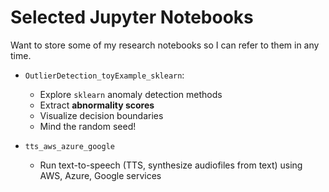 # Selected Jupyter Notebooks
Want to store some of my research notebooks so I can refer to them in any time.

* `OutlierDetection_toyExample_sklearn`:
  * Explore `sklearn` anomaly detection methods
  * Extract **abnormality scores**
  * Visualize decision boundaries
  * Mind the random seed!

* `tts_aws_azure_google`
  * Run text-to-speech (TTS, synthesize audiofiles from text) using AWS, Azure, Google services
